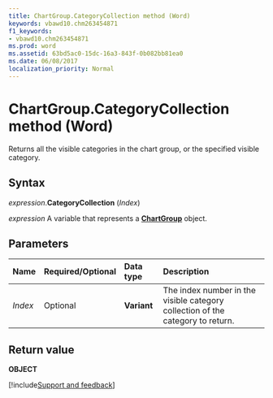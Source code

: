```yaml
---
title: ChartGroup.CategoryCollection method (Word)
keywords: vbawd10.chm263454871
f1_keywords:
- vbawd10.chm263454871
ms.prod: word
ms.assetid: 63bd5ac0-15dc-16a3-843f-0b082bb81ea0
ms.date: 06/08/2017
localization_priority: Normal
---
```



# ChartGroup.CategoryCollection method (Word)

Returns all the visible categories in the chart group, or the specified visible category.


## Syntax

_expression_.**CategoryCollection** (_Index_)

_expression_ A variable that represents a **[ChartGroup](Word.ChartGroup.md)** object.


## Parameters

|Name|Required/Optional|Data type|Description|
|:-----|:-----|:-----|:-----|
| _Index_|Optional|**Variant**|The index number in the visible category collection of the category to return.|

## Return value

**OBJECT**



[!include[Support and feedback](~/includes/feedback-boilerplate.md)]